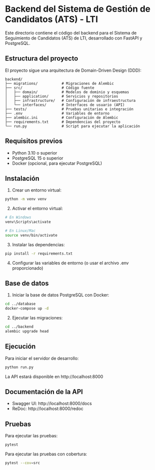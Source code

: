 # Backend del Sistema de Gestión de Candidatos (ATS) - LTI

Este directorio contiene el código del backend para el Sistema de Seguimiento de Candidatos (ATS) de LTI, desarrollado con FastAPI y PostgreSQL.

## Estructura del proyecto

El proyecto sigue una arquitectura de Domain-Driven Design (DDD):

```
backend/
├── migrations/           # Migraciones de Alembic
├── src/                  # Código fuente
│   ├── domain/           # Modelos de dominio y esquemas
│   ├── application/      # Servicios y repositorios
│   ├── infrastructure/   # Configuración de infraestructura
│   └── interfaces/       # Interfaces de usuario (API)
├── tests/                # Pruebas unitarias e integración
├── .env                  # Variables de entorno
├── alembic.ini           # Configuración de Alembic
├── requirements.txt      # Dependencias del proyecto
└── run.py                # Script para ejecutar la aplicación
```

## Requisitos previos

- Python 3.10 o superior
- PostgreSQL 15 o superior
- Docker (opcional, para ejecutar PostgreSQL)

## Instalación

1. Crear un entorno virtual:

```bash
python -m venv venv
```

2. Activar el entorno virtual:

```bash
# En Windows
venv\Scripts\activate

# En Linux/Mac
source venv/bin/activate
```

3. Instalar las dependencias:

```bash
pip install -r requirements.txt
```

4. Configurar las variables de entorno (o usar el archivo .env proporcionado)

## Base de datos

1. Iniciar la base de datos PostgreSQL con Docker:

```bash
cd ../database
docker-compose up -d
```

2. Ejecutar las migraciones:

```bash
cd ../backend
alembic upgrade head
```

## Ejecución

Para iniciar el servidor de desarrollo:

```bash
python run.py
```

La API estará disponible en http://localhost:8000

## Documentación de la API

- Swagger UI: http://localhost:8000/docs
- ReDoc: http://localhost:8000/redoc

## Pruebas

Para ejecutar las pruebas:

```bash
pytest
```

Para ejecutar las pruebas con cobertura:

```bash
pytest --cov=src
``` 